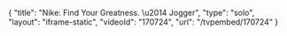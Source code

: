 {
    "title": "Nike: Find Your Greatness. \u2014 Jogger",
    "type": "solo",
    "layout": "iframe-static",
    "videoId": "170724",
    "url": "\/tvpembed\/170724"
}